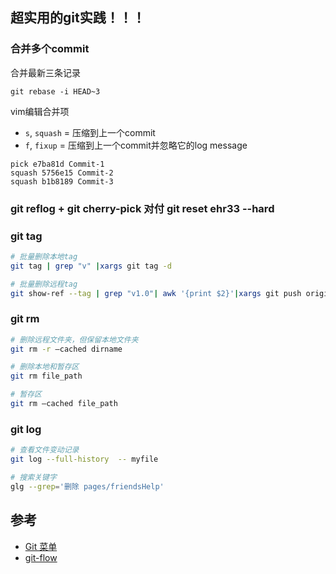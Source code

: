 ## 超实用的git实践！！！

### 合并多个commit
合并最新三条记录
```shell
git rebase -i HEAD~3
``` 
vim编辑合并项
- `s`, `squash` = 压缩到上一个commit
- `f`, `fixup` = 压缩到上一个commit并忽略它的log message

```shell
pick e7ba81d Commit-1
squash 5756e15 Commit-2
squash b1b8189 Commit-3
```

### git reflog + git cherry-pick 对付  git reset ehr33 --hard

### git tag
```bash
# 批量删除本地tag
git tag | grep "v" |xargs git tag -d

# 批量删除远程tag
git show-ref --tag | grep "v1.0"| awk '{print $2}'|xargs git push origin --delete
```

### git rm
```bash
# 删除远程文件夹，但保留本地文件夹
git rm -r –cached dirname

# 删除本地和暂存区
git rm file_path

# 暂存区
git rm –cached file_path
``` 

### git log
```bash
# 查看文件变动记录
git log --full-history  -- myfile

# 搜索关键字
glg --grep='删除 pages/friendsHelp'
```



## 参考
- [Git 菜单](https://github.com/geeeeeeeeek/git-recipes/blob/master/README.md)
- [git-flow](https://www.git-tower.com/learn/git/ebook/cn/command-line/advanced-topics/git-flow)
